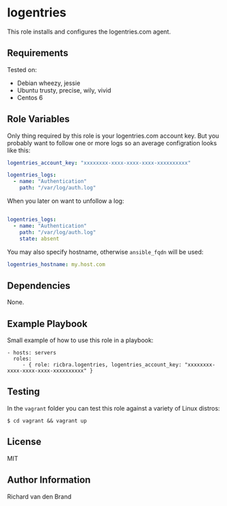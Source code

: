 logentries
==========

This role installs and configures the logentries.com agent.

Requirements
------------

Tested on:
- Debian wheezy, jessie
- Ubuntu trusty, precise, wily, vivid
- Centos 6

Role Variables
--------------

Only thing required by this role is your logentries.com account key. But you probably want to follow one or more logs so
an average configration looks like this:

```yml
logentries_account_key: "xxxxxxxx-xxxx-xxxx-xxxx-xxxxxxxxxx"

logentries_logs:
  - name: "Authentication"
    path: "/var/log/auth.log"

```

When you later on want to unfollow a log:

```yml

logentries_logs:
  - name: "Authentication"
    path: "/var/log/auth.log"
    state: absent

```

You may also specify hostname, otherwise `ansible_fqdn` will be used:
```yml
logentries_hostname: my.host.com
```

Dependencies
------------

None.

Example Playbook
----------------

Small example of how to use this role in a playbook:

    - hosts: servers
      roles:
         - { role: ricbra.logentries, logentries_account_key: "xxxxxxxx-xxxx-xxxx-xxxx-xxxxxxxxxx" }

Testing
-------

In the <code>vagrant</code> folder you can test this role against a variety of Linux distros:

    $ cd vagrant && vagrant up

License
-------

MIT

Author Information
------------------

Richard van den Brand
